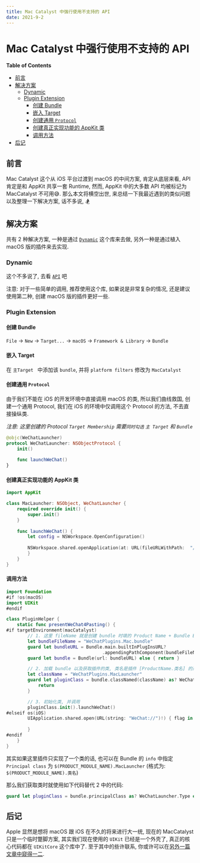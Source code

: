 ```yaml
---
title: Mac Catalyst 中强行使用不支持的 API
date: 2021-9-2
---
```


# Mac Catalyst 中强行使用不支持的 API

<!-- START doctoc generated TOC please keep comment here to allow auto update -->
<!-- DON'T EDIT THIS SECTION, INSTEAD RE-RUN doctoc TO UPDATE -->
**Table of Contents**

- [前言](#%E5%89%8D%E8%A8%80)
- [解决方案](#%E8%A7%A3%E5%86%B3%E6%96%B9%E6%A1%88)
  - [Dynamic](#dynamic)
  - [Plugin Extension](#plugin-extension)
    - [创建 Bundle](#%E5%88%9B%E5%BB%BA-bundle)
    - [嵌入 Target](#%E5%B5%8C%E5%85%A5-target)
    - [创建通用 `Protocol`](#%E5%88%9B%E5%BB%BA%E9%80%9A%E7%94%A8-protocol)
    - [创建真正实现功能的 AppKit 类](#%E5%88%9B%E5%BB%BA%E7%9C%9F%E6%AD%A3%E5%AE%9E%E7%8E%B0%E5%8A%9F%E8%83%BD%E7%9A%84-appkit-%E7%B1%BB)
    - [调用方法](#%E8%B0%83%E7%94%A8%E6%96%B9%E6%B3%95)
- [后记](#%E5%90%8E%E8%AE%B0)

<!-- END doctoc generated TOC please keep comment here to allow auto update -->

## 前言

Mac Catalyst 这个从 iOS 平台过渡到 macOS 的中间方案, 肯定从底层来看, API 肯定是和 AppKit 共享一套 Runtime, 然而, AppKit 中的大多数 API 均被标记为 MacCatalyst 不可用😅. 那么本文将横空出世, 来总结一下我最近遇到的类似问题以及整理一下解决方案, 话不多说, 🏂

## 解决方案

共有 2 种解决方案, 一种是通过 [`Dynamic`](https://github.com/mhdhejazi/Dynamic) 这个库来去做, 另外一种是通过植入 macOS 版的插件来去实现.

### Dynamic

这个不多说了, 去看 [`API`](https://github.com/mhdhejazi/Dynamic#examples) 吧

注意: 对于一些简单的调用, 推荐使用这个库, 如果说是非常复杂的情况, 还是建议使用第二种, 创建 macOS 版的插件更好一些.

### Plugin Extension

#### 创建 Bundle

`File` -> `New` -> `Target...` -> `macOS` -> `Framework & Library` -> `Bundle`

#### 嵌入 Target

在 `主Target ` 中添加该 `bundle`, 并将 `platform filters` 修改为 `MacCatalyst`

#### 创建通用 `Protocol`

由于我们不能在 iOS 的开发环境中直接调用 macOS 的类, 所以我们曲线救国, 创建一个通用 Protocol, 我们在 iOS 的环境中仅调用这个 Protocol 的方法, 不去直接操纵类.

*注意: 这里创建的 Protocol `Target Membership` 需要`同时勾选` `主 Target` 和 `Bundle`*

```swift
@objc(WeChatLauncher)
protocol WeChatLauncher: NSObjectProtocol {
    init()
    
    func launchWeChat()
}
```

#### 创建真正实现功能的 AppKit 类

```swift
import AppKit

class MacLauncher: NSObject, WeChatLauncher {
    required override init() {
        super.init()
    }
    
    func launchWeChat() {
        let config = NSWorkspace.OpenConfiguration()
        
        NSWorkspace.shared.openApplication(at: URL(fileURLWithPath:  "/Applications/WeChat.app"), configuration: config) { app, error in
        }
    }
}
```

#### 调用方法

```swift
import Foundation
#if !os(macOS)
import UIKit
#endif

class PluginHelper {
    static func presentWeChat4Pasting() {
#if targetEnvironment(macCatalyst)
        // 1. 这里 fileName 就是创建 bundle 时填的 Product Name + Bundle Extension. (可以在 Products 中看到)
        let bundleFileName = "WeChatPlugins.Mac.bundle"
        guard let bundleURL = Bundle.main.builtInPlugInsURL?
                                    .appendingPathComponent(bundleFileName) else { return }
        guard let bundle = Bundle(url: bundleURL) else { return }

        // 2. 加载 bundle 以及获取插件的类, 类名是插件 [ProductName.类名] 的形式
        let className = "WeChatPlugins.MacLauncher"
        guard let pluginClass = bundle.classNamed(className) as? WeChatLauncher.Type else {
            return
        }

        // 3. 初始化类, 并调用
        pluginClass.init().launchWeChat()
#elseif os(iOS)
        UIApplication.shared.open(URL(string: "WeChat://")!) { flag in
            
        }
#endif
    }
}
```

其实如果这里插件只实现了一个类的话, 也可以在 Bundle 的 `info` 中指定 `Principal class` 为 `$(PRODUCT_MODULE_NAME).MacLauncher` (格式为: `$(PRODUCT_MODULE_NAME).类名`)

那么我们获取类时就使用如下代码替代 2 中的代码:

```swift
guard let pluginClass = bundle.principalClass as? WeChatLauncher.Type else { return }
```

## 后记

Apple 显然是想将 macOS 跟 iOS 在不久的将来进行大一统, 现在的 MacCatalyst 只是一个临时蹩脚方案, 其实我们现在使用的 `UIKit` 已经是一个外壳了, 真正的核心代码都在 `UIKitCore` 这个库中了. 至于其中的些许联系, 你或许可以在[另外一篇文章中窥得一二](iOS_MacCatalystCapabilityExtension.md).